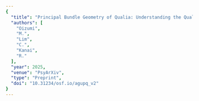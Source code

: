 ```yaml
---
{
  "title": "Principal Bundle Geometry of Qualia: Understanding the Quality of Consciousness from Symmetry",
  "authors": [
    "Oizumi",
    "M.",
    "Lim",
    "C.",
    "Kanai",
    "R."
  ],
  "year": 2025,
  "venue": "PsyArXiv",
  "type": "Preprint",
  "doi": "10.31234/osf.io/agupq_v2"
}
---
```

